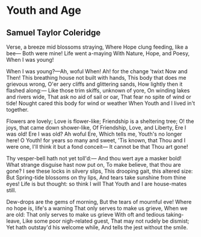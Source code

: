 # Youth and Age
## Samuel Taylor Coleridge
Verse, a breeze mid blossoms straying,
Where Hope clung feeding, like a bee—
Both were mine! Life went a-maying
With Nature, Hope, and Poesy,
When I was young!

When I was young?—Ah, woful When!
Ah! for the change 'twixt Now and Then!
This breathing house not built with hands,
This body that does me grievous wrong,
O'er aery cliffs and glittering sands,
How lightly then it flashed along:—
Like those trim skiffs, unknown of yore,
On winding lakes and rivers wide,
That ask no aid of sail or oar,
That fear no spite of wind or tide!
Nought cared this body for wind or weather
When Youth and I lived in't together.

Flowers are lovely; Love is flower-like;
Friendship is a sheltering tree;
O! the joys, that came down shower-like,
Of Friendship, Love, and Liberty,
Ere I was old!
Ere I was old? Ah woful Ere,
Which tells me, Youth's no longer here!
O Youth! for years so many and sweet,
'Tis known, that Thou and I were one,
I'll think it but a fond conceit—
It cannot be that Thou art gone!

Thy vesper-bell hath not yet toll'd:—
And thou wert aye a masker bold!
What strange disguise hast now put on,
To make believe, that thou are gone?
I see these locks in silvery slips,
This drooping gait, this altered size:
But Spring-tide blossoms on thy lips,
And tears take sunshine from thine eyes!
Life is but thought: so think I will
That Youth and I are house-mates still.

Dew-drops are the gems of morning,
But the tears of mournful eve!
Where no hope is, life's a warning
That only serves to make us grieve,
When we are old:
That only serves to make us grieve
With oft and tedious taking-leave,
Like some poor nigh-related guest,
That may not rudely be dismist;
Yet hath outstay'd his welcome while,
And tells the jest without the smile.